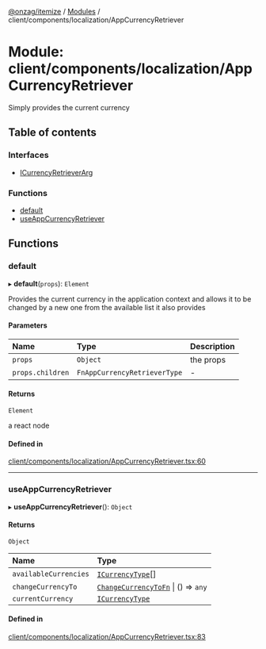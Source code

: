 [@onzag/itemize](../README.md) / [Modules](../modules.md) / client/components/localization/AppCurrencyRetriever

# Module: client/components/localization/AppCurrencyRetriever

Simply provides the current currency

## Table of contents

### Interfaces

- [ICurrencyRetrieverArg](../interfaces/client_components_localization_AppCurrencyRetriever.ICurrencyRetrieverArg.md)

### Functions

- [default](client_components_localization_AppCurrencyRetriever.md#default)
- [useAppCurrencyRetriever](client_components_localization_AppCurrencyRetriever.md#useappcurrencyretriever)

## Functions

### default

▸ **default**(`props`): `Element`

Provides the current currency in the application context and allows
it to be changed by a new one from the available list it also provides

#### Parameters

| Name | Type | Description |
| :------ | :------ | :------ |
| `props` | `Object` | the props |
| `props.children` | `FnAppCurrencyRetrieverType` | - |

#### Returns

`Element`

a react node

#### Defined in

[client/components/localization/AppCurrencyRetriever.tsx:60](https://github.com/onzag/itemize/blob/73e0c39e/client/components/localization/AppCurrencyRetriever.tsx#L60)

___

### useAppCurrencyRetriever

▸ **useAppCurrencyRetriever**(): `Object`

#### Returns

`Object`

| Name | Type |
| :------ | :------ |
| `availableCurrencies` | [`ICurrencyType`](../interfaces/imported_resources.ICurrencyType.md)[] |
| `changeCurrencyTo` | [`ChangeCurrencyToFn`](client_internal_providers_locale_provider.md#changecurrencytofn) \| () => `any` |
| `currentCurrency` | [`ICurrencyType`](../interfaces/imported_resources.ICurrencyType.md) |

#### Defined in

[client/components/localization/AppCurrencyRetriever.tsx:83](https://github.com/onzag/itemize/blob/73e0c39e/client/components/localization/AppCurrencyRetriever.tsx#L83)

